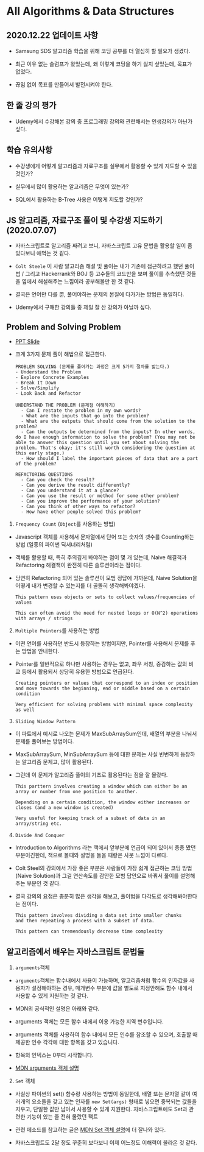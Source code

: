 # All Algorithms & Data Structures

## 2020.12.22 업데이트 사항

- Samsung SDS 알고리즘 학습을 위해 코딩 공부를 더 열심히 할 필요가 생겼다.

- 최근 이유 없는 슬럼프가 왔었는데, 왜 이렇게 코딩을 하기 싫지 싶었는데, 목표가 없었다.

- 끊임 없이 목표를 만들어서 발전시켜야 한다.

## 한 줄 강의 평가

- Udemy에서 수강해본 강의 중 프로그래밍 강의와 관련해서는 인생강의가 아닌가 싶다.

## 학습 유의사항

- 수강생에게 어떻게 알고리즘과 자료구조를 실무에서 활용할 수 있게 지도할 수 있을 것인가?

- 실무에서 많이 활용하는 알고리즘은 무엇이 있는가?

- SQL에서 활용하는 B-Tree 사용은 어떻게 지도할 것인가?

## JS 알고리즘, 자료구조 풀이 및 수강생 지도하기(2020.07.07)

- 자바스크립트로 알고리즘 짜려고 보니, 자바스크립트 고유 문법을 활용할 일이 좀 있다보니 애먹는 것 같다.

- `Colt Steele` 이 사람 알고리즘 해설 및 풀이는 내가 기존에 접근하려고 했던 풀이법 / 그리고 Hackerrank와 BOJ 등 고수들의 코드만을 보며 풀이를 추측했던 것들을 옆에서 해설해주는 느낌이라 공부해볼만 한 것 같다.

- 결국은 언어만 다를 뿐, 풀어야하는 문제의 본질에 다가가는 방법은 동일하다.

- Udemy에서 구매한 강의들 중 제일 잘 산 강의가 아닐까 싶다.

## Problem and Solving Problem

- [PPT Slide](https://cs.slides.com/colt_steele/problem-solving-patterns)
- 크게 3가지 문제 풀이 해법으로 접근한다.

  ```
  PROBLEM SOLVING (문제를 풀어가는 과정은 크게 5가지 절차를 밟는다.)
  - Understand the Problem
  - Explore Concrete Examples
  - Break It Down
  - Solve/Simplify
  - Look Back and Refactor
  ```

  ```
  UNDERSTAND THE PROBLEM (문제점 이해하기)
    - Can I restate the problem in my own words?
    - What are the inputs that go into the problem?
    - What are the outputs that should come from the solution to the problem?
    - Can the outputs be determined from the inputs? In other words, do I have enough information to solve the problem? (You may not be able to answer this question until you set about solving the problem. That's okay; it's still worth considering the question at this early stage.)
    - How should I label the important pieces of data that are a part of the problem?
  ```

  ```
  REFACTORING QUESTIONS
    - Can you check the result?
    - Can you derive the result differently?
    - Can you understand it at a glance?
    - Can you use the result or method for some other problem?
    - Can you improve the performance of your solution?
    - Can you think of other ways to refactor?
    - How have other people solved this problem?
  ```

1. `Frequency Count` (`Object`를 사용하는 방법)

- Javascript 객체를 사용해서 문자열에서 단어 또는 숫자의 갯수를 Counting하는 방법 (일종의 파이썬 딕셔너리처럼)

- 객체를 활용할 때, 특히 주의깊게 봐야하는 점이 몇 개 있는데, Naive 해결책과 Refactoring 해결책이 완전히 다른 솔루션이라는 점이다.

- 당연히 Refactoring 되어 있는 솔루션이 모범 정답에 가까운데, Naive Solution을 어떻게 내가 변경할 수 있는지를 더 골똘히 생각해봐야겠다.

  ```
  This pattern uses objects or sets to collect values/frequencies of values

  This can often avoid the need for nested loops or O(N^2) operations with arrays / strings
  ```

2. `Multiple Pointers`를 사용하는 방법

- 어떤 언어를 사용하던 반드시 등장하는 방법이지만, Pointer를 사용해서 문제를 푸는 방법을 안내한다.

- Pointer를 일반적으로 하나만 사용하는 경우는 없고, 좌우 서칭, 증감하는 값의 비교 등에서 활용되서 상당히 유용한 방법으로 언급된다.

  ```
  Creating pointers or values that correspond to an index or position and move towards the beginning, end or middle based on a certain condition

  Very efficient for solving problems with minimal space complexity as well
  ```

3. `Sliding Window Pattern`

- 이 파트에서 예시로 나오는 문제가 MaxSubArraySum인데, 배열의 부분을 나눠서 문제를 풀어보는 방법이다.

- MaxSubArraySum, MinSubArraySum 등에 대한 문제는 사실 빈번하게 등장하는 알고리즘 문제고, 많이 활용된다.

- 그런데 이 문제가 알고리즘 풀이의 기초로 활용된다는 점을 잘 몰랐다.

  ```
  This parttern involves creating a window which can either be an array or number from one position to another.

  Depending on a certain condition, the window either increases or closes (and a new window is created)

  Very useful for keeping track of a subset of data in an array/string etc.
  ```

4. `Divide And Conquer`

- Introduction to Algorithms 라는 책에서 앞부분에 언급이 되어 있어서 종종 봤던 부분이긴한데, 책으로 볼때와 설명을 들을 때랑은 사뭇 느낌이 다르다.

- Colt Steel의 강의에서 가장 좋은 부분은 사람들이 가장 쉽게 접근하는 코딩 방법 (Naive Solution)과 그걸 연산속도를 감안한 모범 답안으로 바꿔서 풀이를 설명해주는 부분인 것 같다.

- 결국 강의의 요점은 충분히 많은 생각을 해보고, 풀이법을 다각도로 생각해봐야한다는 점이다.

  ```
  This pattern involves dividing a data set into smaller chunks
  and then repeating a process with a subset of data.

  This pattern can tremendously decrease time complexity
  ```

## 알고리즘에서 배우는 자바스크립트 문법들

1. `arguments`객체

- `arguments`객체는 함수내에서 사용이 가능하며, 알고리즘처럼 함수의 인자값을 사용자가 설정해야하는 경우, 매개변수 부분에 값을 별도로 지정안해도 함수 내에서 사용할 수 있게 지원하는 것 같다.

- MDN의 공식적인 설명은 아래와 같다.

- arguments 객체는 모든 함수 내에서 이용 가능한 지역 변수입니다.

- arguments 객체를 사용하여 함수 내에서 모든 인수를 참조할 수 있으며, 호출할 때 제공한 인수 각각에 대한 항목을 갖고 있습니다.

- 항목의 인덱스는 0부터 시작합니다.

- [MDN arguments 객체 설명](https://developer.mozilla.org/ko/docs/Web/JavaScript/Reference/Functions/arguments)

2. `Set` 객체

- 사실상 파이썬의 set() 함수랑 사용하는 방법이 동일한데, 배열 또는 문자열 같이 여러개의 요소들을 갖고 있는 인자를 `new Set(args)` 형태로 넣으면 중복되는 값들을 지우고, 단일한 값만 남아서 사용할 수 있게 지원한다. 자바스크립트에도 Set과 관련한 기능이 있는 줄 전혀 몰랐던 팩트

- 관련 메소드를 참고하는 글은 [MDN Set 객체 설명](https://developer.mozilla.org/ko/docs/Web/JavaScript/Reference/Global_Objects/Set)에 더 잘나와 있다.

- 자바스크립트도 2달 정도 꾸준히 보다보니 이제 어느정도 이해력이 올라온 것 같다.
